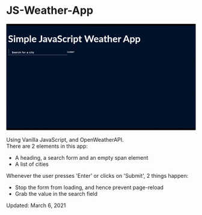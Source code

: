 # JS-Weather-App

<img src="weather-app.gif">
<br>
<p>
  Using Vanilla JavaScript, and OpenWeatherAPI. <br>
  There are 2 elements in this app: <br>
    <ul>
      <li>A heading, a search form and an empty span element </li>
      <li>A list of cities</li>
     </ul>
</p>
<p>
  Whenever the user presses 'Enter' or clicks on 'Submit', 2 things happen: <br>
    <ul>
      <li>Stop the form from loading, and hence prevent page-reload</li>
      <li>Grab the value in the search field</li>
    </ul>
</p>
<p>Updated: March 6, 2021 </p>

